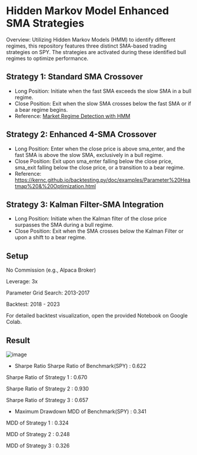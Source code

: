 # Hidden Markov Model Enhanced SMA Strategies

Overview: Utilizing Hidden Markov Models (HMM) to identify different regimes, this repository features three distinct SMA-based trading strategies on SPY. The strategies are activated during these identified bull regimes to optimize performance.

## Strategy 1: Standard SMA Crossover

- Long Position: Initiate when the fast SMA exceeds the slow SMA in a bull regime.
- Close Position: Exit when the slow SMA crosses below the fast SMA or if a bear regime begins.
- Reference: [Market Regime Detection with HMM](https://www.quantstart.com/articles/market-regime-detection-using-hidden-markov-models-in-qstrader/)
 
## Strategy 2: Enhanced 4-SMA Crossover

- Long Position: Enter when the close price is above sma_enter, and the fast SMA is above the slow SMA, exclusively in a bull regime.
- Close Position: Exit upon sma_enter falling below the close price, sma_exit falling below the close price, or a transition to a bear regime.
- Reference: https://kernc.github.io/backtesting.py/doc/examples/Parameter%20Heatmap%20&%20Optimization.html
 
## Strategy 3: Kalman Filter-SMA Integration

- Long Position: Initiate when the Kalman filter of the close price surpasses the SMA during a bull regime.
- Close Position: Exit when the SMA crosses below the Kalman Filter or upon a shift to a bear regime.

## Setup
No Commission (e.g., Alpaca Broker)

Leverage: 3x

Parameter Grid Search: 2013-2017

Backtest: 2018 - 2023

For detailed backtest visualization, open the provided Notebook on Google Colab.


## Result
![image](https://github.com/Bensk-96/HMM-MAs-Crossover-Strategy/assets/91371262/05117633-4020-4da4-9155-35fda3710bbb)

- Sharpe Ratio
Sharpe Ratio of Benchmark(SPY) : 0.622

Sharpe Ratio of Strategy 1 : 0.670

Sharpe Ratio of Strategy 2 : 0.930

Sharpe Ratio of Strategy 3 : 0.657

- Maximum Drawdown
MDD of Benchmark(SPY) : 0.341

MDD of Strategy 1 : 0.324

MDD of Strategy 2 : 0.248

MDD of Strategy 3 : 0.326

